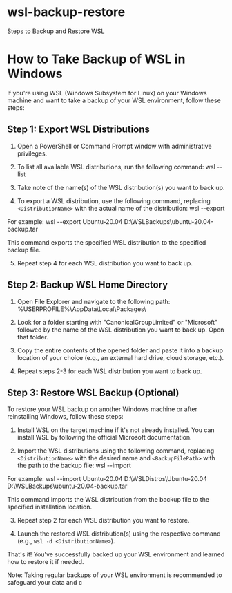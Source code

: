 # wsl-backup-restore
Steps to Backup and Restore WSL

# How to Take Backup of WSL in Windows

If you're using WSL (Windows Subsystem for Linux) on your Windows machine and want to take a backup of your WSL environment, follow these steps:

## Step 1: Export WSL Distributions

1. Open a PowerShell or Command Prompt window with administrative privileges.

2. To list all available WSL distributions, run the following command:
wsl --list


3. Take note of the name(s) of the WSL distribution(s) you want to back up.

4. To export a WSL distribution, use the following command, replacing `<DistributionName>` with the actual name of the distribution:
wsl --export <DistributionName> <BackupFilePath>

For example:
wsl --export Ubuntu-20.04 D:\WSLBackups\ubuntu-20.04-backup.tar

This command exports the specified WSL distribution to the specified backup file.

5. Repeat step 4 for each WSL distribution you want to back up.

## Step 2: Backup WSL Home Directory

1. Open File Explorer and navigate to the following path:
%USERPROFILE%\AppData\Local\Packages\


2. Look for a folder starting with "CanonicalGroupLimited" or "Microsoft" followed by the name of the WSL distribution you want to back up. Open that folder.

3. Copy the entire contents of the opened folder and paste it into a backup location of your choice (e.g., an external hard drive, cloud storage, etc.).

4. Repeat steps 2-3 for each WSL distribution you want to back up.

## Step 3: Restore WSL Backup (Optional)

To restore your WSL backup on another Windows machine or after reinstalling Windows, follow these steps:

1. Install WSL on the target machine if it's not already installed. You can install WSL by following the official Microsoft documentation.

2. Import the WSL distributions using the following command, replacing `<DistributionName>` with the desired name and `<BackupFilePath>` with the path to the backup file:
wsl --import <DistributionName> <InstallLocation> <BackupFilePath>

For example:
wsl --import Ubuntu-20.04 D:\WSLDistros\Ubuntu-20.04 D:\WSLBackups\ubuntu-20.04-backup.tar


This command imports the WSL distribution from the backup file to the specified installation location.

3. Repeat step 2 for each WSL distribution you want to restore.

4. Launch the restored WSL distribution(s) using the respective command (e.g., `wsl -d <DistributionName>`).

That's it! You've successfully backed up your WSL environment and learned how to restore it if needed.

Note: Taking regular backups of your WSL environment is recommended to safeguard your data and c
